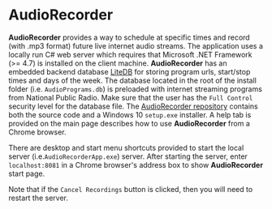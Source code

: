 AudioRecorder
=============

**AudioRecorder** provides a way to schedule at specific times and record (with .mp3 format) future live internet audio streams. The application uses a locally run C# web server which requires that  Microsoft .NET Framework (>= 4.7) is installed on the client machine. **AudioRecorder** has an embedded backend database  [LiteDB](https://github.com/mbdavid/LiteDB)  for storing program urls, start/stop times and days of the week. The database located in the root of the install folder (i.e. `AudioPrograms.db`) is preloaded with internet streaming programs from National Public Radio.  Make sure that the user has the `Full Control` security  level for the database file.  The [AudioRecorder repository](https://github.com/deandevl/AudioRecorder) contains both the source code and a Windows 10 `setup.exe` installer.  A help tab is provided on the main page describes how to use **AudioRecorder** from a Chrome browser.

There are desktop and start menu shortcuts provided to start the local server (i.e.`AudioRecorderApp.exe`) server.  After starting the server, enter `localhost:8081` in a Chrome browser's address box to show **AudioRecorder** start page.

Note that if the `Cancel Recordings` button is clicked, then you will need to restart the server.

